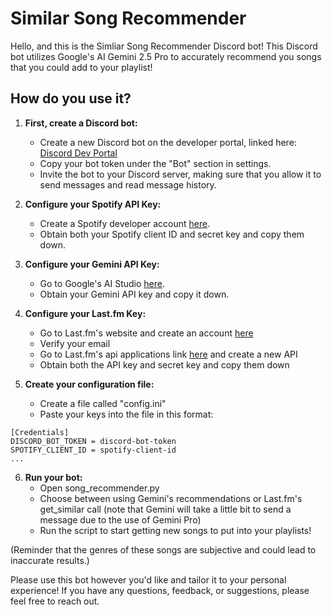 # Similar Song Recommender

Hello, and this is the Simliar Song Recommender Discord bot! This Discord bot utilizes Google's AI Gemini 2.5 Pro to accurately recommend you songs that you could add to your playlist!

## How do you use it?

1. **First, create a Discord bot:**
    - Create a new Discord bot on the developer portal, linked here: [Discord Dev Portal](https://discord.com/developers/applications)
    - Copy your bot token under the "Bot" section in settings.
    - Invite the bot to your Discord server, making sure that you allow it to send messages and read message history.

2. **Configure your Spotify API Key:**
    - Create a Spotify developer account [here](https://developer.spotify.com/dashboard).
    - Obtain both your Spotify client ID and secret key and copy them down.

3. **Configure your Gemini API Key:**
    - Go to Google's AI Studio [here](https://aistudio.google.com/prompts/new_chat).
    - Obtain your Gemini API key and copy it down.

4. **Configure your Last.fm Key:**
    - Go to Last.fm's website and create an account [here](https://www.last.fm/join)
    - Verify your email
    - Go to Last.fm's api applications link [here](https://www.last.fm/api/accounts) and create a new API
    - Obtain both the API key and secret key and copy them down

5. **Create your configuration file:**
    - Create a file called "config.ini"
    - Paste your keys into the file in this format:
    
```plaintext
[Credentials]
DISCORD_BOT_TOKEN = discord-bot-token
SPOTIFY_CLIENT_ID = spotify-client-id
...
```

6. **Run your bot:**
    - Open song_recommender.py
    - Choose between using Gemini's recommendations or Last.fm's get_similar call (note that Gemini will take a little bit to send a message due to the use of Gemini Pro)
    - Run the script to start getting new songs to put into your playlists!

(Reminder that the genres of these songs are subjective and could lead to inaccurate results.)

Please use this bot however you'd like and tailor it to your personal experience! If you have any questions, feedback, or suggestions, please feel free to reach out.